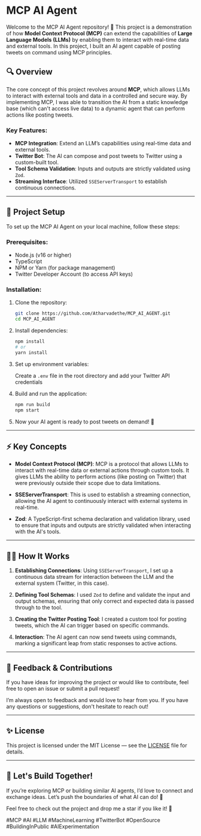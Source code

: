 # MCP AI Agent

Welcome to the MCP AI Agent repository! 🚀 This project is a demonstration of how **Model Context Protocol (MCP)** can extend the capabilities of **Large Language Models (LLMs)** by enabling them to interact with real-time data and external tools. In this project, I built an AI agent capable of posting tweets on command using MCP principles.

## 🔍 Overview

The core concept of this project revolves around **MCP**, which allows LLMs to interact with external tools and data in a controlled and secure way. By implementing MCP, I was able to transition the AI from a static knowledge base (which can't access live data) to a dynamic agent that can perform actions like posting tweets.

### Key Features:
- **MCP Integration**: Extend an LLM’s capabilities using real-time data and external tools.
- **Twitter Bot**: The AI can compose and post tweets to Twitter using a custom-built tool.
- **Tool Schema Validation**: Inputs and outputs are strictly validated using `Zod`.
- **Streaming Interface**: Utilized `SSEServerTransport` to establish continuous connections.

---

## 🧪 Project Setup

To set up the MCP AI Agent on your local machine, follow these steps:

### Prerequisites:
- Node.js (v16 or higher)
- TypeScript
- NPM or Yarn (for package management)
- Twitter Developer Account (to access API keys)

### Installation:

1. Clone the repository:

    ```bash
    git clone https://github.com/Atharvadethe/MCP_AI_AGENT.git
    cd MCP_AI_AGENT
    ```

2. Install dependencies:

    ```bash
    npm install
    # or
    yarn install
    ```

3. Set up environment variables:

    Create a `.env` file in the root directory and add your Twitter API credentials



4. Build and run the application:

    ```bash
    npm run build
    npm start
    ```

5. Now your AI agent is ready to post tweets on demand! 🎉

---

## ⚡ Key Concepts

- **Model Context Protocol (MCP)**: MCP is a protocol that allows LLMs to interact with real-time data or external actions through custom tools. It gives LLMs the ability to perform actions (like posting on Twitter) that were previously outside their scope due to data limitations.
  
- **SSEServerTransport**: This is used to establish a streaming connection, allowing the AI agent to continuously interact with external systems in real-time.
  
- **Zod**: A TypeScript-first schema declaration and validation library, used to ensure that inputs and outputs are strictly validated when interacting with the AI's tools.

---

## 🧑‍💻 How It Works

1. **Establishing Connections**: Using `SSEServerTransport`, I set up a continuous data stream for interaction between the LLM and the external system (Twitter, in this case).

2. **Defining Tool Schemas**: I used `Zod` to define and validate the input and output schemas, ensuring that only correct and expected data is passed through to the tool.

3. **Creating the Twitter Posting Tool**: I created a custom tool for posting tweets, which the AI can trigger based on specific commands.

4. **Interaction**: The AI agent can now send tweets using commands, marking a significant leap from static responses to active actions.


---

## 💬 Feedback & Contributions

If you have ideas for improving the project or would like to contribute, feel free to open an issue or submit a pull request!

I’m always open to feedback and would love to hear from you. If you have any questions or suggestions, don't hesitate to reach out!

---

## ✨ License

This project is licensed under the MIT License — see the [LICENSE](LICENSE) file for details.

---

## 📢 Let's Build Together!

If you’re exploring MCP or building similar AI agents, I’d love to connect and exchange ideas. Let’s push the boundaries of what AI can do! 🚀

Feel free to check out the project and drop me a star if you like it! 🌟

#MCP #AI #LLM #MachineLearning #TwitterBot #OpenSource #BuildingInPublic #AIExperimentation
